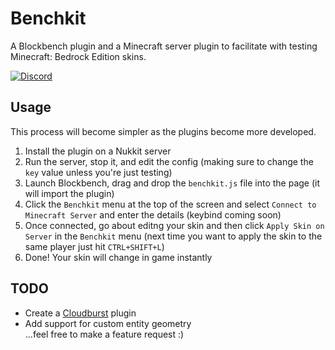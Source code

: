 # Benchkit
<!-- [![HitCount](http://hits.dwyl.com/lukeeey/benchkit.svg)](http://hits.dwyl.com/lukeeey/benchkit)  -->
A Blockbench plugin and a Minecraft server plugin to facilitate with testing Minecraft: Bedrock Edition skins.

[![Discord](https://img.shields.io/discord/803794932820082739.svg?color=%237289da&label=discord)](https://discord.gg/pXz2rGJ8FA)

## Usage
This process will become simpler as the plugins become more developed.

1. Install the plugin on a Nukkit server
2. Run the server, stop it, and edit the config (making sure to change the `key` value unless you're just testing)
3. Launch Blockbench, drag and drop the `benchkit.js` file into the page (it will import the plugin)
4. Click the `Benchkit` menu at the top of the screen and select `Connect to Minecraft Server` and enter the details (keybind coming soon) 
5. Once connected, go about editng your skin and then click `Apply Skin on Server` in the `Benchkit` menu (next time you want to apply the skin to the same player just hit `CTRL+SHIFT+L`)
6. Done! Your skin will change in game instantly

## TODO
* Create a [Cloudburst](https://github.com/CloudburstMC/Server) plugin
* Add support for custom entity geometry  
...feel free to make a feature request :)